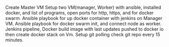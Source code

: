 Create Master VM 
Setup two VM(manager, Worker) with ansible, installed docker, and list of programs, open ports for http, https, and for docker swarm.
Ansible playbook for up docker container with jenkins on Manager VM.
Ansible playbook for docker swarm init, and connect node as worker.
Jenkins pipeline, Docker build image with last updates pushed to docker io then create docker stack on Vm.
Setup git polling check git repo every 15 minutes.

